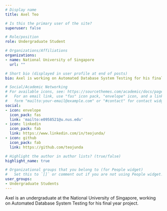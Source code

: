 ```yaml
---
# Display name
title: Axel Teo 

# Is this the primary user of the site?
superuser: false

# Role/position
role: Undergraduate Student

# Organizations/Affiliations
organizations:
- name: National University of Singapore
  url: ""

# Short bio (displayed in user profile at end of posts)
bio: Axel is working on Automated Database System Testing for his final year project.

# Social/Academic Networking
# For available icons, see: https://sourcethemes.com/academic/docs/page-builder/#icons
#   For an email link, use "fas" icon pack, "envelope" icon, and a link in the
#   form "mailto:your-email@example.com" or "#contact" for contact widget.
social:
- icon: envelope
  icon_pack: fas
  link: 'mailto:e0958521@u.nus.edu'
- icon: linkedin
  icon_pack: fab
  link: https://www.linkedin.com/in/teojunda/
- icon: github
  icon_pack: fab
  link: https://github.com/teojunda

# Highlight the author in author lists? (true/false)
highlight_name: true

# Organizational groups that you belong to (for People widget)
#   Set this to `[]` or comment out if you are not using People widget.
user_groups:
- Undergraduate Students
---
```


Axel is an undergraduate at the National University of Singapore, working on Automated Database System Testing for his final year project.
